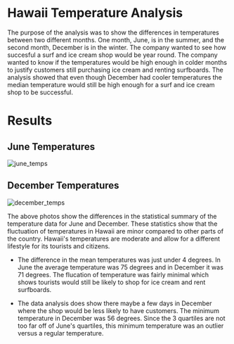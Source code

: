 # Hawaii Temperature Analysis

The purpose of the analysis was to show the differences in temperatures between two different months. One month, June, is in the summer, and the second month, December is in the winter. The company wanted to see how succesful a surf and ice cream shop would be year round. The company wanted to know if the temperatures would be high enough in colder months to justify customers still purchasing ice cream and renting surfboards. The analysis showed that even though December had cooler temperatures the median temperature would still be high enough for a surf and ice cream shop to be successful. 


# Results

## June Temperatures

![june_temps](https://user-images.githubusercontent.com/105513491/180835124-9d630e98-fe38-40a2-979c-b114a2902407.png)

## December Temperatures

![december_temps](https://user-images.githubusercontent.com/105513491/180835185-b90e902e-a951-4210-a8f7-6ebaa306a61a.png)

The above photos show the differences in the statistical summary of the temperature data for June and December. These statistics show that the fluctuation of temperatures in Hawaii are minor compared to other parts of the country. Hawaii's temperatures are moderate and allow for a different lifestyle for its tourists and citizens. 

- The difference in the mean temperatures was just under 4 degrees. In June the average temperature was 75 degrees and in December it was 71 degrees. The flucation of temperature was fairly minimal which shows tourists would still be likely to shop for ice cream and rent surfboards. 

- The data analysis does show there maybe a few days in December where the shop would be less likely to have customers. The minimum temperature in December was 56 degrees. Since the 3 quartiles are not too far off of June's quartiles, this minimum temperature was an outlier versus a regular temperature. 
